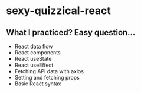 # sexy-quizzical-react

<h2> What I practiced? Easy question...</h2>
<ul> 
  <li>React data flow</li>
  <li>React components</li>
  <li>React useState</li>
  <li>React useEffect</li>
  <li>Fetching API data with axios</li>
  <li>Setting and fetching props</li>
  <li>Basic React syntax</li>
  </ul>
